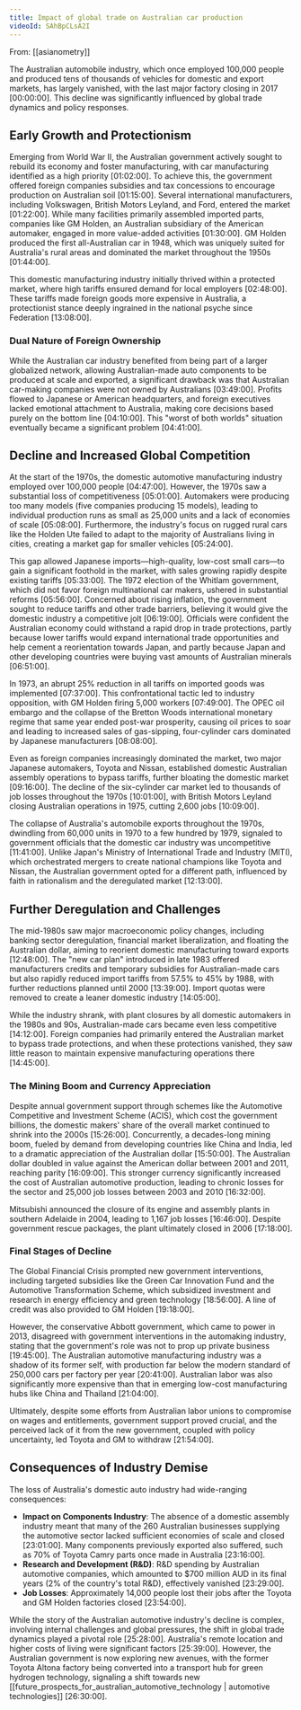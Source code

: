 ```yaml
---
title: Impact of global trade on Australian car production
videoId: SAhBpCLsA2I
---
```


From: [[asianometry]] <br/> 

The Australian automobile industry, which once employed 100,000 people and produced tens of thousands of vehicles for domestic and export markets, has largely vanished, with the last major factory closing in 2017 <a class="yt-timestamp" data-t="00:00:00">[00:00:00]</a>. This decline was significantly influenced by global trade dynamics and policy responses.

## Early Growth and Protectionism

Emerging from World War II, the Australian government actively sought to rebuild its economy and foster manufacturing, with car manufacturing identified as a high priority <a class="yt-timestamp" data-t="01:02:00">[01:02:00]</a>. To achieve this, the government offered foreign companies subsidies and tax concessions to encourage production on Australian soil <a class="yt-timestamp" data-t="01:15:00">[01:15:00]</a>. Several international manufacturers, including Volkswagen, British Motors Leyland, and Ford, entered the market <a class="yt-timestamp" data-t="01:22:00">[01:22:00]</a>. While many facilities primarily assembled imported parts, companies like GM Holden, an Australian subsidiary of the American automaker, engaged in more value-added activities <a class="yt-timestamp" data-t="01:30:00">[01:30:00]</a>. GM Holden produced the first all-Australian car in 1948, which was uniquely suited for Australia's rural areas and dominated the market throughout the 1950s <a class="yt-timestamp" data-t="01:44:00">[01:44:00]</a>.

This domestic manufacturing industry initially thrived within a protected market, where high tariffs ensured demand for local employers <a class="yt-timestamp" data-t="02:48:00">[02:48:00]</a>. These tariffs made foreign goods more expensive in Australia, a protectionist stance deeply ingrained in the national psyche since Federation <a class="yt-timestamp" data-t="13:08:00">[13:08:00]</a>.

### Dual Nature of Foreign Ownership

While the Australian car industry benefited from being part of a larger globalized network, allowing Australian-made auto components to be produced at scale and exported, a significant drawback was that Australian car-making companies were not owned by Australians <a class="yt-timestamp" data-t="03:49:00">[03:49:00]</a>. Profits flowed to Japanese or American headquarters, and foreign executives lacked emotional attachment to Australia, making core decisions based purely on the bottom line <a class="yt-timestamp" data-t="04:10:00">[04:10:00]</a>. This "worst of both worlds" situation eventually became a significant problem <a class="yt-timestamp" data-t="04:41:00">[04:41:00]</a>.

## Decline and Increased Global Competition

At the start of the 1970s, the domestic automotive manufacturing industry employed over 100,000 people <a class="yt-timestamp" data-t="04:47:00">[04:47:00]</a>. However, the 1970s saw a substantial loss of competitiveness <a class="yt-timestamp" data-t="05:01:00">[05:01:00]</a>. Automakers were producing too many models (five companies producing 15 models), leading to individual production runs as small as 25,000 units and a lack of economies of scale <a class="yt-timestamp" data-t="05:08:00">[05:08:00]</a>. Furthermore, the industry's focus on rugged rural cars like the Holden Ute failed to adapt to the majority of Australians living in cities, creating a market gap for smaller vehicles <a class="yt-timestamp" data-t="05:24:00">[05:24:00]</a>.

This gap allowed Japanese imports—high-quality, low-cost small cars—to gain a significant foothold in the market, with sales growing rapidly despite existing tariffs <a class="yt-timestamp" data-t="05:33:00">[05:33:00]</a>. The 1972 election of the Whitlam government, which did not favor foreign multinational car makers, ushered in substantial reforms <a class="yt-timestamp" data-t="05:56:00">[05:56:00]</a>. Concerned about rising inflation, the government sought to reduce tariffs and other trade barriers, believing it would give the domestic industry a competitive jolt <a class="yt-timestamp" data-t="06:19:00">[06:19:00]</a>. Officials were confident the Australian economy could withstand a rapid drop in trade protections, partly because lower tariffs would expand international trade opportunities and help cement a reorientation towards Japan, and partly because Japan and other developing countries were buying vast amounts of Australian minerals <a class="yt-timestamp" data-t="06:51:00">[06:51:00]</a>.

In 1973, an abrupt 25% reduction in all tariffs on imported goods was implemented <a class="yt-timestamp" data-t="07:37:00">[07:37:00]</a>. This confrontational tactic led to industry opposition, with GM Holden firing 5,000 workers <a class="yt-timestamp" data-t="07:49:00">[07:49:00]</a>. The OPEC oil embargo and the collapse of the Bretton Woods international monetary regime that same year ended post-war prosperity, causing oil prices to soar and leading to increased sales of gas-sipping, four-cylinder cars dominated by Japanese manufacturers <a class="yt-timestamp" data-t="08:08:00">[08:08:00]</a>.

Even as foreign companies increasingly dominated the market, two major Japanese automakers, Toyota and Nissan, established domestic Australian assembly operations to bypass tariffs, further bloating the domestic market <a class="yt-timestamp" data-t="09:16:00">[09:16:00]</a>. The decline of the six-cylinder car market led to thousands of job losses throughout the 1970s <a class="yt-timestamp" data-t="10:01:00">[10:01:00]</a>, with British Motors Leyland closing Australian operations in 1975, cutting 2,600 jobs <a class="yt-timestamp" data-t="10:09:00">[10:09:00]</a>.

The collapse of Australia's automobile exports throughout the 1970s, dwindling from 60,000 units in 1970 to a few hundred by 1979, signaled to government officials that the domestic car industry was uncompetitive <a class="yt-timestamp" data-t="11:41:00">[11:41:00]</a>. Unlike Japan's Ministry of International Trade and Industry (MITI), which orchestrated mergers to create national champions like Toyota and Nissan, the Australian government opted for a different path, influenced by faith in rationalism and the deregulated market <a class="yt-timestamp" data-t="12:13:00">[12:13:00]</a>.

## Further Deregulation and Challenges

The mid-1980s saw major macroeconomic policy changes, including banking sector deregulation, financial market liberalization, and floating the Australian dollar, aiming to reorient domestic manufacturing toward exports <a class="yt-timestamp" data-t="12:48:00">[12:48:00]</a>. The "new car plan" introduced in late 1983 offered manufacturers credits and temporary subsidies for Australian-made cars but also rapidly reduced import tariffs from 57.5% to 45% by 1988, with further reductions planned until 2000 <a class="yt-timestamp" data-t="13:39:00">[13:39:00]</a>. Import quotas were removed to create a leaner domestic industry <a class="yt-timestamp" data-t="14:05:00">[14:05:00]</a>.

While the industry shrank, with plant closures by all domestic automakers in the 1980s and 90s, Australian-made cars became even less competitive <a class="yt-timestamp" data-t="14:12:00">[14:12:00]</a>. Foreign companies had primarily entered the Australian market to bypass trade protections, and when these protections vanished, they saw little reason to maintain expensive manufacturing operations there <a class="yt-timestamp" data-t="14:45:00">[14:45:00]</a>.

### The Mining Boom and Currency Appreciation

Despite annual government support through schemes like the Automotive Competitive and Investment Scheme (ACIS), which cost the government billions, the domestic makers' share of the overall market continued to shrink into the 2000s <a class="yt-timestamp" data-t="15:26:00">[15:26:00]</a>. Concurrently, a decades-long mining boom, fueled by demand from developing countries like China and India, led to a dramatic appreciation of the Australian dollar <a class="yt-timestamp" data-t="15:50:00">[15:50:00]</a>. The Australian dollar doubled in value against the American dollar between 2001 and 2011, reaching parity <a class="yt-timestamp" data-t="16:09:00">[16:09:00]</a>. This stronger currency significantly increased the cost of Australian automotive production, leading to chronic losses for the sector and 25,000 job losses between 2003 and 2010 <a class="yt-timestamp" data-t="16:32:00">[16:32:00]</a>.

Mitsubishi announced the closure of its engine and assembly plants in southern Adelaide in 2004, leading to 1,167 job losses <a class="yt-timestamp" data-t="16:46:00">[16:46:00]</a>. Despite government rescue packages, the plant ultimately closed in 2006 <a class="yt-timestamp" data-t="17:18:00">[17:18:00]</a>.

### Final Stages of Decline

The Global Financial Crisis prompted new government interventions, including targeted subsidies like the Green Car Innovation Fund and the Automotive Transformation Scheme, which subsidized investment and research in energy efficiency and green technology <a class="yt-timestamp" data-t="18:56:00">[18:56:00]</a>. A line of credit was also provided to GM Holden <a class="yt-timestamp" data-t="19:18:00">[19:18:00]</a>.

However, the conservative Abbott government, which came to power in 2013, disagreed with government interventions in the automaking industry, stating that the government's role was not to prop up private business <a class="yt-timestamp" data-t="19:45:00">[19:45:00]</a>. The Australian automotive manufacturing industry was a shadow of its former self, with production far below the modern standard of 250,000 cars per factory per year <a class="yt-timestamp" data-t="20:41:00">[20:41:00]</a>. Australian labor was also significantly more expensive than that in emerging low-cost manufacturing hubs like China and Thailand <a class="yt-timestamp" data-t="21:04:00">[21:04:00]</a>.

Ultimately, despite some efforts from Australian labor unions to compromise on wages and entitlements, government support proved crucial, and the perceived lack of it from the new government, coupled with policy uncertainty, led Toyota and GM to withdraw <a class="yt-timestamp" data-t="21:54:00">[21:54:00]</a>.

## Consequences of Industry Demise

The loss of Australia's domestic auto industry had wide-ranging consequences:
*   **Impact on Components Industry**: The absence of a domestic assembly industry meant that many of the 260 Australian businesses supplying the automotive sector lacked sufficient economies of scale and closed <a class="yt-timestamp" data-t="23:01:00">[23:01:00]</a>. Many components previously exported also suffered, such as 70% of Toyota Camry parts once made in Australia <a class="yt-timestamp" data-t="23:16:00">[23:16:00]</a>.
*   **Research and Development (R&D)**: R&D spending by Australian automotive companies, which amounted to $700 million AUD in its final years (2% of the country's total R&D), effectively vanished <a class="yt-timestamp" data-t="23:29:00">[23:29:00]</a>.
*   **Job Losses**: Approximately 14,000 people lost their jobs after the Toyota and GM Holden factories closed <a class="yt-timestamp" data-t="23:54:00">[23:54:00]</a>.

While the story of the Australian automotive industry's decline is complex, involving internal challenges and global pressures, the shift in global trade dynamics played a pivotal role <a class="yt-timestamp" data-t="25:28:00">[25:28:00]</a>. Australia's remote location and higher costs of living were significant factors <a class="yt-timestamp" data-t="25:39:00">[25:39:00]</a>. However, the Australian government is now exploring new avenues, with the former Toyota Altona factory being converted into a transport hub for green hydrogen technology, signaling a shift towards new [[future_prospects_for_australian_automotive_technology | automotive technologies]] <a class="yt-timestamp" data-t="26:30:00">[26:30:00]</a>.